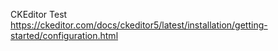 CKEditor Test
https://ckeditor.com/docs/ckeditor5/latest/installation/getting-started/configuration.html
